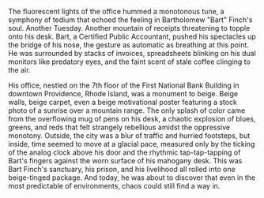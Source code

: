 The fluorescent lights of the office hummed a monotonous tune, a symphony of tedium that echoed the feeling in Bartholomew "Bart" Finch's soul. Another Tuesday. Another mountain of receipts threatening to topple onto his desk. Bart, a Certified Public Accountant, pushed his spectacles up the bridge of his nose, the gesture as automatic as breathing at this point. He was surrounded by stacks of invoices, spreadsheets blinking on his dual monitors like predatory eyes, and the faint scent of stale coffee clinging to the air.

His office, nestled on the 7th floor of the First National Bank Building in downtown Providence, Rhode Island, was a monument to beige. Beige walls, beige carpet, even a beige motivational poster featuring a stock photo of a sunrise over a mountain range. The only splash of color came from the overflowing mug of pens on his desk, a chaotic explosion of blues, greens, and reds that felt strangely rebellious amidst the oppressive monotony. Outside, the city was a blur of traffic and hurried footsteps, but inside, time seemed to move at a glacial pace, measured only by the ticking of the analog clock above his door and the rhythmic tap-tap-tapping of Bart's fingers against the worn surface of his mahogany desk. This was Bart Finch's sanctuary, his prison, and his livelihood all rolled into one beige-tinged package. And today, he was about to discover that even in the most predictable of environments, chaos could still find a way in.
